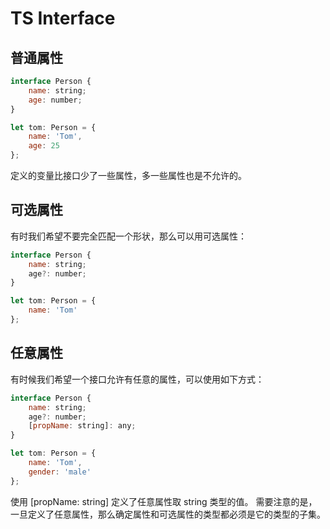# TS Interface

## 普通属性

```javascript
interface Person {
    name: string;
    age: number;
}

let tom: Person = {
    name: 'Tom',
    age: 25
};
```

定义的变量比接口少了一些属性，多一些属性也是不允许的。

## 可选属性

有时我们希望不要完全匹配一个形状，那么可以用可选属性：

```javascript
interface Person {
    name: string;
    age?: number;
}

let tom: Person = {
    name: 'Tom'
};
```

## 任意属性

有时候我们希望一个接口允许有任意的属性，可以使用如下方式：

```javascript
interface Person {
    name: string;
    age?: number;
    [propName: string]: any;
}

let tom: Person = {
    name: 'Tom',
    gender: 'male'
};
```

使用 [propName: string] 定义了任意属性取 string 类型的值。
需要注意的是，一旦定义了任意属性，那么确定属性和可选属性的类型都必须是它的类型的子集。

